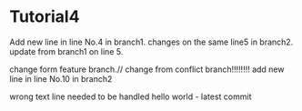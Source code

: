 # Tutorial4


Add new line in line No.4 in branch1.
changes on the same line5 in branch2.
update from branch1 on line 5.

change form feature branch.//
change from conflict branch!!!!!!!!
add new line in line No.10 in branch2


wrong text line needed to be handled
hello world - latest commit